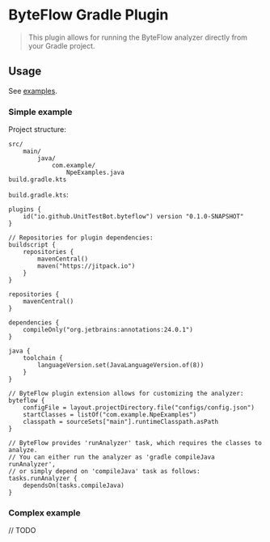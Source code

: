 # ByteFlow Gradle Plugin

> This plugin allows for running the ByteFlow analyzer directly from your Gradle project.

## Usage

See [examples](../examples).

### Simple example

Project structure:

```
src/
    main/
        java/
            com.example/
                NpeExamples.java
build.gradle.kts
```

`build.gradle.kts`:

```
plugins {
    id("io.github.UnitTestBot.byteflow") version "0.1.0-SNAPSHOT"
}

// Repositories for plugin dependencies:
buildscript {
    repositories {
        mavenCentral()
        maven("https://jitpack.io")
    }
}

repositories {
    mavenCentral()
}

dependencies {
    compileOnly("org.jetbrains:annotations:24.0.1")
}

java {
    toolchain {
        languageVersion.set(JavaLanguageVersion.of(8))
    }
}

// ByteFlow plugin extension allows for customizing the analyzer:
byteflow {
    configFile = layout.projectDirectory.file("configs/config.json")
    startClasses = listOf("com.example.NpeExamples")
    classpath = sourceSets["main"].runtimeClasspath.asPath
}

// ByteFlow provides 'runAnalyzer' task, which requires the classes to analyze.
// You can either run the analyzer as 'gradle compileJava runAnalyzer',
// or simply depend on 'compileJava' task as follows:
tasks.runAnalyzer {
    dependsOn(tasks.compileJava)
}
```

### Complex example

// TODO
